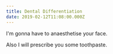 ```yaml
---
title: Dental Differentiation
date: 2019-02-12T11:08:00.000Z
---
```


I'm gonna have to anaesthetise your face.

<section class="hidden" aria-description="Hidden text" tabindex="0">
Also I will prescribe you some toothpaste.
</section>